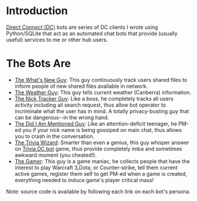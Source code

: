 # Introduction #

[Direct Connect (DC)](http://en.wikipedia.org/wiki/Direct_Connect_(file_sharing)) bots are series of DC clients I wrote using Python/SQLite that act as an automated chat bots that provide (usually useful) services to me or other hub users.

# The Bots Are #

  * [The What's New Guy](https://github.com/dodysw/dodysw-svn/tree/master/dcbots/whatsnew_dcbot.py): This guy continuously track users shared files to inform people of new shared files available in network.
  * [The Weather Guy](https://github.com/dodysw/dodysw-svn/tree/master/dcbots/weather_dcbot.py): This guy tells current weather (Canberra) information.
  * [The Nick Tracker Guy](https://github.com/dodysw/dodysw-svn/tree/master/dcbots/nicktracker.py): Like a boss, he completely tracks all users activity including all search request, thus allow bot operator to incriminate what the user has in mind.  A totally privacy-busting guy that can be dangerous--in the wrong hand.
  * [The Did I Am Mentioned Guy](https://github.com/dodysw/dodysw-svn/tree/master/dcbots/iam_mentioned_dcbot.py): Like an attention-deficit teenager, he PM-ed you if your nick name is being gossiped on main chat, thus allows you to crash in the conversation.
  * [The Trivia Wizard](https://github.com/dodysw/dodysw-svn/tree/master/dcbots/trivdcbot.py): Smarter than even a genius, this guy whisper answer on [Trivia DC bot](http://sourceforge.net/projects/triviabotdc/) game, thus provide completely imba and sometimes awkward moment (you cheated!).
  * [The Gamer](https://github.com/dodysw/dodysw-svn/tree/master/gamebot/pyGameDcBot.py): This guy is a game maniac, he collects people that have the interest to play Warcraft 3,Dota, or Counter-strike, tell them current active games, register them self to get PM-ed when a game is created, everything needed to induce game's player critical mass!

Note: source code is available by following each link on each bot's persona.